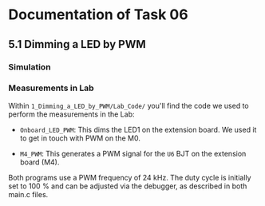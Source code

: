 # Documentation of Task 06

## 5.1 Dimming a LED by PWM

### Simulation

### Measurements in Lab

Within `1_Dimming_a_LED_by_PWM/Lab_Code/` you'll find the code we used to perform the measurements in the Lab:

- `Onboard_LED_PWM`: This dims the LED1 on the extension board. We used it to get in touch with PWM on the M0.

- `M4_PWM`: This generates a PWM signal for the `U6` BJT on the extension board (M4).

Both programs use a PWM frequency of 24 kHz. The duty cycle is initially set to 100 % and can be adjusted via the debugger, as described in both main.c files.